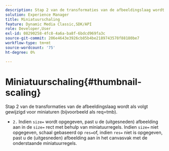```yaml
---
description: Stap 2 van de transformaties van de afbeeldingslaag wordt als volgt gewijzigd voor miniaturen (bijvoorbeeld als req=tmb).
solution: Experience Manager
title: Miniatuurschaling
feature: Dynamic Media Classic,SDK/API
role: Developer,User
exl-id: 08290258-4fc8-4a6a-ba8f-6bdcd969fa3c
source-git-commit: 206e4643e3926cb85b4be2189743578f88180be7
workflow-type: tm+mt
source-wordcount: '75'
ht-degree: 0%

---
```


# Miniatuurschaling{#thumbnail-scaling}

Stap 2 van de transformaties van de afbeeldingslaag wordt als volgt gewijzigd voor miniaturen (bijvoorbeeld als req=tmb).

* `2.` Indien `size=` wordt opgegeven, past u de (uitgesneden) afbeelding aan in de `size=` rect met behulp van miniatuurregels. Indien `size=` niet opgegeven, schaal gebaseerd op `res=`of, indien `res=` niet is opgegeven, past u de (uitgesneden) afbeelding aan in het canvasvak met de onderstaande miniatuurregels.
